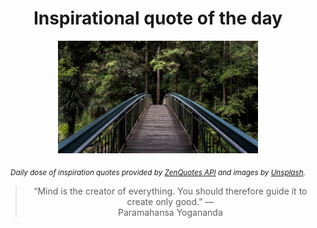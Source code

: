 
<div align="center">

# Inspirational quote of the day

<img src="./data/photo.jpeg" alt="Beautiful nature photo" width="320" height="180">

<sub><i>Daily dose of inspiration quotes provided by [ZenQuotes API](https://zenquotes.io/) and images by [Unsplash](https://unsplash.com/).</i></sub>


<blockquote>&ldquo;Mind is the creator of everything. You should therefore guide it to create only good.&rdquo; &mdash; <footer>Paramahansa Yogananda</footer></blockquote>

</div>
